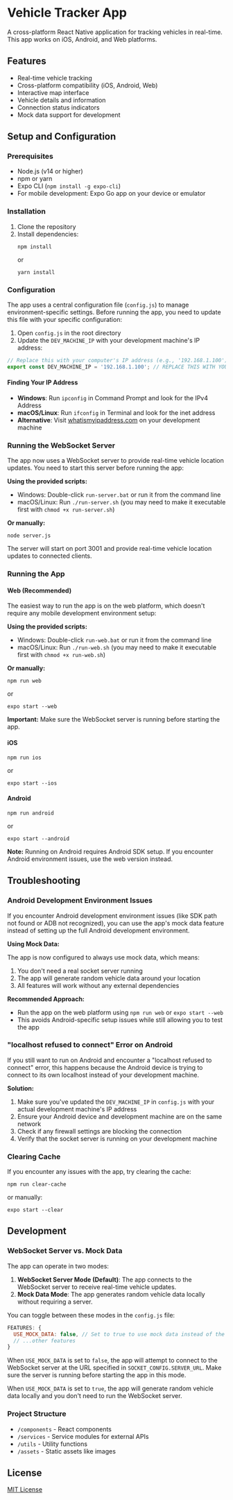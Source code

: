 # Vehicle Tracker App

A cross-platform React Native application for tracking vehicles in real-time. This app works on iOS, Android, and Web platforms.

## Features

- Real-time vehicle tracking
- Cross-platform compatibility (iOS, Android, Web)
- Interactive map interface
- Vehicle details and information
- Connection status indicators
- Mock data support for development

## Setup and Configuration

### Prerequisites

- Node.js (v14 or higher)
- npm or yarn
- Expo CLI (`npm install -g expo-cli`)
- For mobile development: Expo Go app on your device or emulator

### Installation

1. Clone the repository
2. Install dependencies:
   ```
   npm install
   ```
   or
   ```
   yarn install
   ```

### Configuration

The app uses a central configuration file (`config.js`) to manage environment-specific settings. Before running the app, you need to update this file with your specific configuration:

1. Open `config.js` in the root directory
2. Update the `DEV_MACHINE_IP` with your development machine's IP address:

```javascript
// Replace this with your computer's IP address (e.g., '192.168.1.100')
export const DEV_MACHINE_IP = '192.168.1.100'; // REPLACE THIS WITH YOUR ACTUAL IP
```

#### Finding Your IP Address

- **Windows**: Run `ipconfig` in Command Prompt and look for the IPv4 Address
- **macOS/Linux**: Run `ifconfig` in Terminal and look for the inet address
- **Alternative**: Visit [whatismyipaddress.com](https://whatismyipaddress.com/) on your development machine

### Running the WebSocket Server

The app now uses a WebSocket server to provide real-time vehicle location updates. You need to start this server before running the app:

**Using the provided scripts:**
- Windows: Double-click `run-server.bat` or run it from the command line
- macOS/Linux: Run `./run-server.sh` (you may need to make it executable first with `chmod +x run-server.sh`)

**Or manually:**
```
node server.js
```

The server will start on port 3001 and provide real-time vehicle location updates to connected clients.

### Running the App

#### Web (Recommended)

The easiest way to run the app is on the web platform, which doesn't require any mobile development environment setup:

**Using the provided scripts:**
- Windows: Double-click `run-web.bat` or run it from the command line
- macOS/Linux: Run `./run-web.sh` (you may need to make it executable first with `chmod +x run-web.sh`)

**Or manually:**
```
npm run web
```
or
```
expo start --web
```

**Important:** Make sure the WebSocket server is running before starting the app.

#### iOS

```
npm run ios
```
or
```
expo start --ios
```

#### Android

```
npm run android
```
or
```
expo start --android
```

**Note:** Running on Android requires Android SDK setup. If you encounter Android environment issues, use the web version instead.

## Troubleshooting

### Android Development Environment Issues

If you encounter Android development environment issues (like SDK path not found or ADB not recognized), you can use the app's mock data feature instead of setting up the full Android development environment.

**Using Mock Data:**

The app is now configured to always use mock data, which means:
1. You don't need a real socket server running
2. The app will generate random vehicle data around your location
3. All features will work without any external dependencies

**Recommended Approach:**
- Run the app on the web platform using `npm run web` or `expo start --web`
- This avoids Android-specific setup issues while still allowing you to test the app

### "localhost refused to connect" Error on Android

If you still want to run on Android and encounter a "localhost refused to connect" error, this happens because the Android device is trying to connect to its own localhost instead of your development machine.

**Solution:**

1. Make sure you've updated the `DEV_MACHINE_IP` in `config.js` with your actual development machine's IP address
2. Ensure your Android device and development machine are on the same network
3. Check if any firewall settings are blocking the connection
4. Verify that the socket server is running on your development machine

### Clearing Cache

If you encounter any issues with the app, try clearing the cache:

```
npm run clear-cache
```
or manually:
```
expo start --clear
```

## Development

### WebSocket Server vs. Mock Data

The app can operate in two modes:

1. **WebSocket Server Mode (Default)**: The app connects to the WebSocket server to receive real-time vehicle updates.
2. **Mock Data Mode**: The app generates random vehicle data locally without requiring a server.

You can toggle between these modes in the `config.js` file:

```javascript
FEATURES: {
  USE_MOCK_DATA: false, // Set to true to use mock data instead of the WebSocket server
  // ...other features
}
```

When `USE_MOCK_DATA` is set to `false`, the app will attempt to connect to the WebSocket server at the URL specified in `SOCKET_CONFIG.SERVER_URL`. Make sure the server is running before starting the app in this mode.

When `USE_MOCK_DATA` is set to `true`, the app will generate random vehicle data locally and you don't need to run the WebSocket server.

### Project Structure

- `/components` - React components
- `/services` - Service modules for external APIs
- `/utils` - Utility functions
- `/assets` - Static assets like images

## License

[MIT License](LICENSE)
